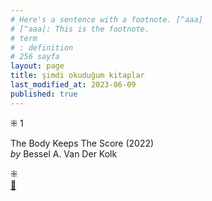 ```yaml
---
# Here's a sentence with a footnote. [^aaa]
# [^aaa]: This is the footnote.
# term
# : definition
# 256 sayfa
layout: page  
title: şimdi okuduğum kitaplar  
last_modified_at: 2023-06-09
published: true  
---
```


⁜ 1  
   
The Body Keeps The Score (2022)  
<i> by </i> Bessel A. Van Der Kolk  




⁜  
[🍃](https://www.nonfictionbooks.xyz/now.html "şimdi okuduğum kitaplar")

  
